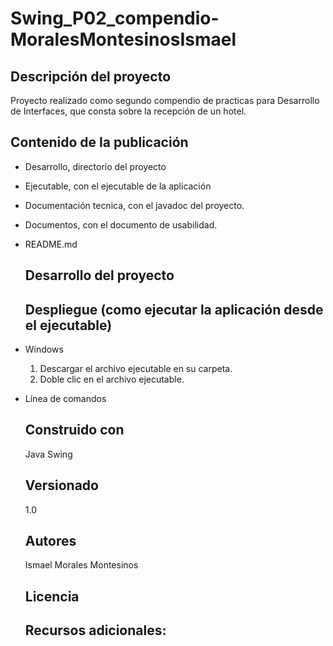 # Swing_P02_compendio-MoralesMontesinosIsmael
  ## Descripción del proyecto
  Proyecto realizado como segundo compendio de practicas para Desarrollo de Interfaces, que consta sobre la recepción de un hotel.
  ## Contenido de la publicación
- Desarrollo, directorio del proyecto
- Ejecutable, con el ejecutable de la aplicación
- Documentación tecnica, con el javadoc del proyecto.
- Documentos, con el documento de usabilidad.
- README.md
  ## Desarrollo del proyecto
  ## Despliegue  (como ejecutar la aplicación desde el ejecutable)
- Windows
  1. Descargar el archivo ejecutable en su carpeta.
  2. Doble clic en el archivo ejecutable.
- Línea de comandos
  ## Construido con
  Java Swing
  ## Versionado
  1.0
  ## Autores
  Ismael Morales Montesinos
  ## Licencia
  
  ## Recursos adicionales:
